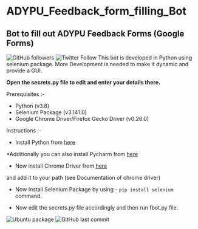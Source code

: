 # ADYPU_Feedback_form_filling_Bot

## Bot to fill out ADYPU Feedback Forms (Google Forms)

![GitHub followers](https://img.shields.io/github/followers/skyrunner360?label=Follow&style=social) ![Twitter Follow](https://img.shields.io/twitter/follow/skyrunner360?style=social) 
This bot is developed in Python using selenium package. More Development is needed to make it dynamic and provide a GUI.

__Open the secrets.py file to edit and enter your details there.__

Prerequisites :-
- Python (v3.8)
- Selenium Package (v3.141.0)
- Google Chrome Driver/Firefox Gecko Driver (v0.26.0)

Instructions :-

- Install Python from [here](https://www.python.org/downloads/ "Download Python") 

*Additionally you can also install Pycharm from [here](https://www.jetbrains.com/pycharm/download/ "Download Pycharm")

- Now install Chrome Driver from [here](https://chromedriver.chromium.org/ "Download Chrome Driver")


and add it to your path (see Documentation of chrome driver)


- Now Install Selenium Package by using - `pip install selenium` command.

- Now edit the secrets.py file accordingly and then run fbot.py file.

![Ubuntu package](https://img.shields.io/ubuntu/v/sc) ![GitHub last commit](https://img.shields.io/github/last-commit/skyrunner360/ADYPU_Feedback_form_filling_Bot)


